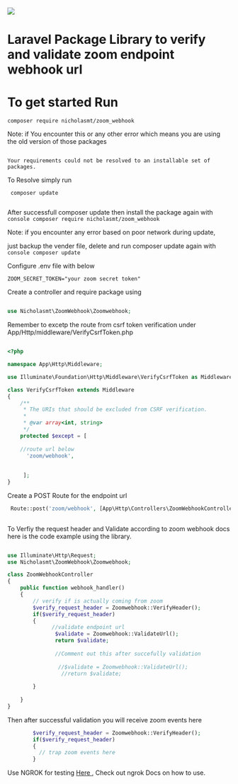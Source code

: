 # <img src="https://st2.zoom.us/static/6.3.12613/image/new/topNav/Zoom_logo.svg">

# Laravel Package Library to verify and validate zoom endpoint webhook url
 
# To get started Run

```
composer require nicholasmt/zoom_webhook

```

Note: if You encounter this or any other error which means you are using the old version of those packages

```console

Your requirements could not be resolved to an installable set of packages.

```

To Resolve simply run
 
```console
 composer update
 
 ```

After successfull composer update then install the package again with 
```console composer require nicholasmt/zoom_webhook ```

Note: if you encounter any error based on poor network during update, 

just backup the vender file, delete and run composer update again with 
```console composer update ```


Configure .env file with below

```console
ZOOM_SECRET_TOKEN="your zoom secret token"

```
Create a controller and require package using

```php

use Nicholasmt\ZoomWebhook\Zoomwebhook;

```
Remember to excetp the route from csrf token verification under App/Http/middleware/VerifyCsrfToken.php 

```php

<?php

namespace App\Http\Middleware;

use Illuminate\Foundation\Http\Middleware\VerifyCsrfToken as Middleware;

class VerifyCsrfToken extends Middleware
{
    /**
     * The URIs that should be excluded from CSRF verification.
     *
     * @var array<int, string>
     */
    protected $except = [
    
    //route url below
      'zoom/webhook',
       
      
     ];
}

```


Create a POST Route for the endpoint url
```php
 Route::post('zoom/webhook', [App\Http\Controllers\ZoomWebhookController::class, 'webhook_handler'])->name('zoom-webhook');
 
```

To Verfiy the request header and Validate according to zoom webhook docs here is the code example using the library.

```php

use Illuminate\Http\Request;
use Nicholasmt\ZoomWebhook\Zoomwebhook;

class ZoomWebhookController 
{
    public function webhook_handler()
    {
        // verify if is actually coming from zoom
        $verify_request_header = Zoomwebhook::VerifyHeader(); 
        if($verify_request_header)
        {
              //validate endpoint url
               $validate = Zoomwebhook::ValidateUrl();
               return $validate;
               
               //Comment out this after succefully validation
               
                //$validate = Zoomwebhook::ValidateUrl();
                 //return $validate;
               
        }
         
    }
}

```
Then after successful validation you will receive zoom events here

```php
        $verify_request_header = Zoomwebhook::VerifyHeader(); 
        if($verify_request_header)
        {
          // trap zoom events here
        }

```
Use NGROK for testing  <a href="https://ngrok.com"> Here </a>, Check out ngrok Docs on how to use.




